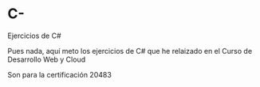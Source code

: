 # C-
Ejercicios de C#

Pues nada, aquí meto los ejercicios de C# que he relaizado en el Curso de Desarrollo Web y Cloud



Son para la certificación 20483
